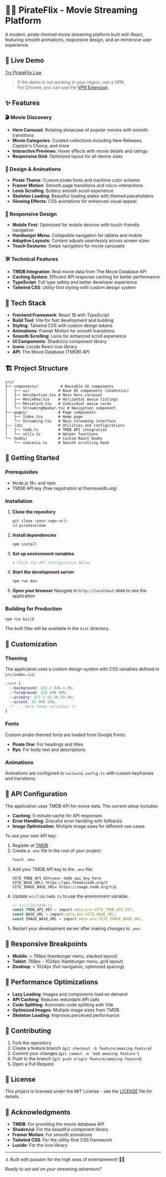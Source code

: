 
# 🏴‍☠️ PirateFlix - Movie Streaming Platform

A modern, pirate-themed movie streaming platform built with React, featuring smooth animations, responsive design, and an immersive user experience.

## 🚢 Live Demo

[Try PirateFlix Live](https://pirate-flix.vercel.app/)

> If the demo is not working in your region, use a VPN.  
> For Chrome, you can use the [VPN Extension](https://chromewebstore.google.com/detail/free-vpn-for-chrome-vpn-p/majdfhpaihoncoakbjgbdhglocklcgno?hl=en).

## ✨ Features

### 🎬 Movie Discovery
- **Hero Carousel**: Rotating showcase of popular movies with smooth transitions
- **Movie Categories**: Curated collections including New Releases, Captain's Choice, and more
- **Interactive Previews**: Hover effects with movie details and ratings
- **Responsive Grid**: Optimized layout for all device sizes

### 🎨 Design & Animations
- **Pirate Theme**: Custom pirate fonts and maritime color scheme
- **Framer Motion**: Smooth page transitions and micro-interactions
- **Lenis Scrolling**: Buttery smooth scroll experience
- **Skeleton Loading**: Beautiful loading states with themed placeholders
- **Glowing Effects**: CSS animations for enhanced visual appeal

### 📱 Responsive Design
- **Mobile First**: Optimized for mobile devices with touch-friendly navigation
- **Hamburger Menu**: Collapsible navigation for tablets and mobile
- **Adaptive Layouts**: Content adjusts seamlessly across screen sizes
- **Touch Gestures**: Swipe navigation for movie carousels

### 🛠️ Technical Features
- **TMDB Integration**: Real movie data from The Movie Database API
- **Caching System**: Efficient API response caching for better performance
- **TypeScript**: Full type safety and better developer experience
- **Tailwind CSS**: Utility-first styling with custom design system

## 🚀 Tech Stack

- **Frontend Framework**: React 18 with TypeScript
- **Build Tool**: Vite for fast development and building
- **Styling**: Tailwind CSS with custom design tokens
- **Animations**: Framer Motion for smooth transitions
- **Smooth Scrolling**: Lenis for enhanced scroll experience
- **UI Components**: Shadcn/ui component library
- **Icons**: Lucide React icon library
- **API**: The Movie Database (TMDB) API

## 🏗️ Project Structure

```
src/
├── components/          # Reusable UI components
│   ├── ui/             # Base UI components (shadcn/ui)
│   ├── HeroSection.tsx # Main hero carousel
│   ├── MovieRow.tsx    # Horizontal movie listings
│   ├── MovieCard.tsx   # Individual movie cards
│   └── StreamingNavbar.tsx # Navigation component
├── pages/              # Page components
│   ├── Index.tsx       # Home page
│   └── Streaming.tsx   # Main streaming interface
├── lib/                # Utilities and configurations
│   ├── tmdb.ts         # TMDB API integration
│   └── utils.ts        # Helper functions
└── hooks/              # Custom React hooks
    └── useLenis.ts     # Smooth scrolling hook
```

## 🎯 Getting Started

### Prerequisites
- Node.js 18+ and npm
- TMDB API key (free registration at themoviedb.org)

### Installation

1. **Clone the repository**
   ```bash
   git clone <your-repo-url>
   cd piratestream
   ```

2. **Install dependencies**
   ```bash
   npm install
   ```

3. **Set up environment variables**
   ```bash
   # Check the API Configuration Below
   ```

4. **Start the development server**
   ```bash
   npm run dev
   ```

5. **Open your browser**
   Navigate to `http://localhost:8080` to see the application

### Building for Production

```bash
npm run build
```

The built files will be available in the `dist` directory.

## 🎨 Customization

### Theming
The application uses a custom design system with CSS variables defined in `src/index.css`:

```css
:root {
  --background: 222.2 84% 4.9%;
  --foreground: 210 40% 98%;
  --primary: 217.2 91.2% 59.8%;
  --accent: 43 96% 56%;
  /* ... more theme variables */
}
```

### Fonts
Custom pirate-themed fonts are loaded from Google Fonts:
- **Pirate One**: For headings and titles
- **Rye**: For body text and descriptions

### Animations
Animations are configured in `tailwind.config.ts` with custom keyframes and transitions.

## 🔧 API Configuration

The application uses TMDB API for movie data. The current setup includes:

- **Caching**: 5-minute cache for API responses
- **Error Handling**: Graceful error handling with fallbacks
- **Image Optimization**: Multiple image sizes for different use cases

To use your own API key:
1. Register at [TMDB](https://www.themoviedb.org/documentation/api)
2. Create a `.env` file in the root of your project:
   ```bash
   touch .env
   ```
3. Add your TMDB API key to the `.env` file:
   ```env
   VITE_TMDB_API_KEY=your_tmdb_api_key_here
   VITE_BASE_URL= https://api.themoviedb.org/3
   VITE_IMAGE_BASE_URL= https://image.tmdb.org/t/p
   ```
4. Update `src/lib/tmdb.ts` to use the environment variable:
   ```ts
   // src/lib/tmdb.ts
   const TMDB_API_KEY = import.meta.env.VITE_TMDB_API_KEY;
   const BASE_URL = import.meta.env.VITE_BASE_URL;
   const IMAGE_BASE_URL = import.meta.env.VITE_IMAGE_BASE_URL;
   ```
5. Restart your development server after making changes to `.env`.

## 📱 Responsive Breakpoints

- **Mobile**: < 768px (hamburger menu, stacked layout)
- **Tablet**: 768px - 1024px (hamburger menu, grid layout)
- **Desktop**: > 1024px (full navigation, optimized spacing)

## 🚀 Performance Optimizations

- **Lazy Loading**: Images and components load on demand
- **API Caching**: Reduces redundant API calls
- **Code Splitting**: Automatic code splitting with Vite
- **Optimized Images**: Multiple image sizes from TMDB
- **Skeleton Loading**: Improves perceived performance

## 🤝 Contributing

1. Fork the repository
2. Create a feature branch (`git checkout -b feature/amazing-feature`)
3. Commit your changes (`git commit -m 'Add amazing feature'`)
4. Push to the branch (`git push origin feature/amazing-feature`)
5. Open a Pull Request

## 📄 License

This project is licensed under the MIT License - see the [LICENSE](LICENSE) file for details.

## 🙏 Acknowledgments

- **TMDB**: For providing the movie database API
- **Shadcn/ui**: For the beautiful component library
- **Framer Motion**: For smooth animations
- **Tailwind CSS**: For the utility-first CSS framework
- **Lucide**: For the icon library

---

⚓ Built with passion for the high seas of entertainment! 🏴‍☠️

*Ready to set sail on your streaming adventure?*

